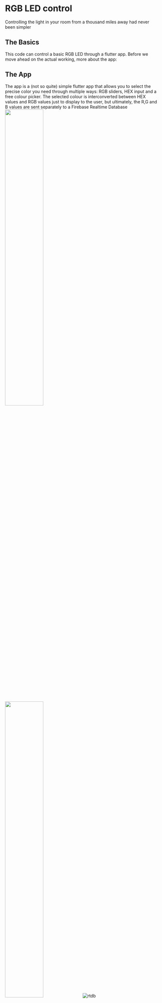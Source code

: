 # RGB LED control 

Controlling the light in your room from a thousand miles away had never been simpler

## The Basics

This code can control a basic RGB LED through a flutter app. Before we move ahead on the actual working, more about the app:

## The App
The app is a (not so quite) simple flutter app that allows you to select the precise color you need through multiple ways: RGB sliders, HEX input and a free colour picker. 
The selected colour is interconverted between HEX values and RGB values just to display to the user, but ultimately, the R,G and B values are sent separately to a Firebase Realtime Database
<img src="https://user-images.githubusercontent.com/78027544/142406477-fd09d536-315a-4aa1-b300-5588b7eb2781.jpg" width="50%" height="50%">
<img src="https://user-images.githubusercontent.com/78027544/142406499-6507093c-501a-4488-a420-61b832dda95b.jpg" width="50%" height="50%">
![rtdb](https://user-images.githubusercontent.com/78027544/142406822-838960b0-c7a2-49b3-8807-3d809f018955.jpg)

And that's about the functionality of the app. Moving on to the hardware
## The hardware
The microcontroller used here is the NodeMCU ESP8266. After this, I had to wire it up to the RTDB and pull the RGB values. Once we pulled the raw values, we can simply command the respective GPIO pins of the NodeMCU to write the respective analog RGB values.



https://user-images.githubusercontent.com/78027544/142407165-dde7501a-293f-49de-98f3-f9502b08b082.mp4



General note: 
The .ino file that was loaded onto the Node is available in the folder RGBcontrol
